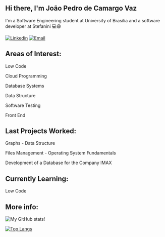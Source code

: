 ## Hi there, I'm João Pedro de Camargo Vaz
I'm a Software Engineering student at University of Brasilia and a software developer at Stefanini 💻😃

[![Linkedin](https://img.shields.io/badge/LinkedIn-0077B5?style=for-the-badge&logo=linkedin&logoColor=white)](https://www.linkedin.com/in/joão-pedro-camargo-vaz-6a8308216/)
[![Email](https://img.shields.io/badge/Gmail-D14836?style=for-the-badge&logo=gmail&logoColor=white)](joaopedrocvaz@gmail.com)


## Areas of Interest:

  Low Code
  
  Cloud Programming
  
  Database Systems
  
  Data Structure
  
  Software Testing
  
  Front End 
  
## Last Projects Worked:

  Graphs - Data Structure
  
  Files Management - Operating System Fundamentals

  Development of a Database for the Company IMAX
  
## Currently Learning:
  Low Code
  
## More info:
  
![My GitHub stats!](https://github-readme-stats.vercel.app/api?username=JoaoPedro0803&show_icons=true&theme=tokyonight)

[![Top Langs](https://github-readme-stats.vercel.app/api/top-langs/?username=JoaoPedro0803&langs_count=8&theme=tokyonight&langs_count=6)](https://github.com/anuraghazra/github-readme-stats)

